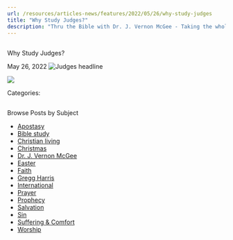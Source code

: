```yaml
---
url: /resources/articles-news/features/2022/05/26/why-study-judges
title: "Why Study Judges?"
description: "Thru the Bible with Dr. J. Vernon McGee - Taking the whole Word to the whole world"
---
```







## 
 Why Study Judges?


May 26, 2022
![](https://ttb.org/images/default-source/why-study/judges-headlinecf0cd815-d4cd-451e-a065-73a245db39b1.jpg?sfvrsn=b37e1816_1 "Judges headline")




![](/images/default-source/why-study/2022-why-study-judges4358c75d-6a3e-4b9f-9ba0-c59138f42727.jpg?sfvrsn=9b7e1816_1)

Categories: 









## 
 Browse Posts by Subject


* [Apostasy](/resources/articles-news/-in-tags/tags/Apostasy)
* [Bible study](/resources/articles-news/-in-tags/tags/Bible-study)
* [Christian living](/resources/articles-news/-in-tags/tags/Christian-living)
* [Christmas](/resources/articles-news/-in-tags/tags/Christmas)
* [Dr. J. Vernon McGee](/resources/articles-news/-in-tags/tags/Dr-J-Vernon-McGee)
* [Easter](/resources/articles-news/-in-tags/tags/easter)
* [Faith](/resources/articles-news/-in-tags/tags/Faith)
* [Gregg Harris](/resources/articles-news/-in-tags/tags/Gregg-Harris)
* [International](/resources/articles-news/-in-tags/tags/International)
* [Prayer](/resources/articles-news/-in-tags/tags/prayer)
* [Prophecy](/resources/articles-news/-in-tags/tags/Prophecy)
* [Salvation](/resources/articles-news/-in-tags/tags/Salvation)
* [Sin](/resources/articles-news/-in-tags/tags/sin)
* [Suffering & Comfort](/resources/articles-news/-in-tags/tags/Suffering-Comfort)
* [Worship](/resources/articles-news/-in-tags/tags/worship)






